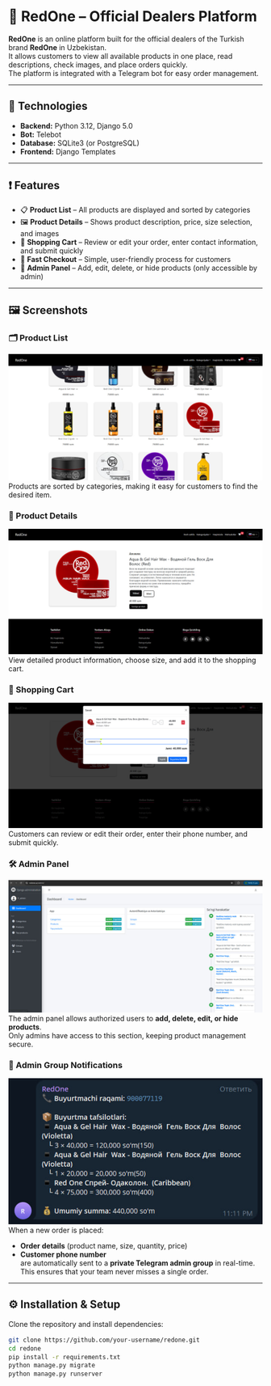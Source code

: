 # 🛒 RedOne – Official Dealers Platform

**RedOne** is an online platform built for the official dealers of the Turkish brand **RedOne** in Uzbekistan.  
It allows customers to view all available products in one place, read descriptions, check images, and place orders quickly.  
The platform is integrated with a Telegram bot for easy order management.

---

## 🚀 Technologies
- **Backend:** Python 3.12, Django 5.0  
- **Bot:** Telebot  
- **Database:** SQLite3 (or PostgreSQL)  
- **Frontend:** Django Templates  

---

## ❗️ Features

- 📋 **Product List** – All products are displayed and sorted by categories  
- 🖼️ **Product Details** – Shows product description, price, size selection, and images  
- 🛒 **Shopping Cart** – Review or edit your order, enter contact information, and submit quickly  
- 📲 **Fast Checkout** – Simple, user-friendly process for customers  
- 🔑 **Admin Panel** – Add, edit, delete, or hide products (only accessible by admin)

---

## 🖼️ Screenshots

### 🗂️ Product List
![List Products](media/screenshorts/photo_2025-09-09_15-39-29.jpg)  
Products are sorted by categories, making it easy for customers to find the desired item.

### 📄 Product Details
![Product Detail](media/screenshorts/photo_2025-09-09_15-39-32.jpg)  
View detailed product information, choose size, and add it to the shopping cart.

### 🛒 Shopping Cart
![Cart](media/screenshorts/photo_2025-09-09_15-39-36.jpg)  
Customers can review or edit their order, enter their phone number, and submit quickly.

### 🛠️ Admin Panel
![Admin Panel](media/screenshorts/photo_2025-09-09_16-17-59.jpg)  
The admin panel allows authorized users to **add, delete, edit, or hide products**.  
Only admins have access to this section, keeping product management secure.

### 🔔 Admin Group Notifications
![Admin Group](media/screenshorts/photo_2025-09-09_15-39-40.jpg)  
When a new order is placed:  
- **Order details** (product name, size, quantity, price)  
- **Customer phone number**  
are automatically sent to a **private Telegram admin group** in real-time.  
This ensures that your team never misses a single order.



---

## ⚙️ Installation & Setup

Clone the repository and install dependencies:

```bash
git clone https://github.com/your-username/redone.git
cd redone
pip install -r requirements.txt
python manage.py migrate
python manage.py runserver
